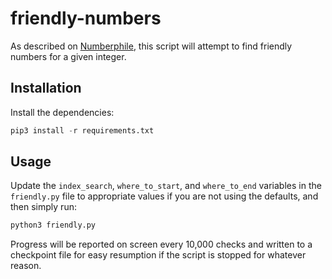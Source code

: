 # friendly-numbers

As described on [Numberphile](https://www.youtube.com/watch?v=KZ1BVlURwfI), this script will attempt to find friendly numbers for a given integer.

## Installation
Install the dependencies:

```python
pip3 install -r requirements.txt
```

## Usage
Update the `index_search`, `where_to_start`, and `where_to_end` variables in the `friendly.py` file to appropriate values if you are not using the defaults, and then simply run:

```sh
python3 friendly.py
```

Progress will be reported on screen every 10,000 checks and written to a checkpoint file for easy resumption if the script is stopped for whatever reason.